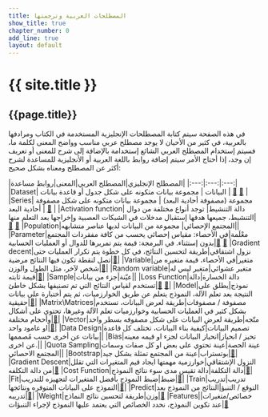 ```yaml
---
title: المصطلحات العربية وترجمتها
show_title: true
chapter_number: 0
add_line: true
layout: default
---
```


# {{ site.title }}

## {{page.title}}

في هذه الصفحة سيتم كتابة المصطلحات الإنجليزية المستخدمة في الكتاب ومرادفها بالعربية، في كثير من الأحيان لا يوجد مصطلح عربي مناسب وواضح المعنى لكلمة ما، فسيتم إستخدام المصطلح العربي الشائع إستخدامة بالإضافة إلى شرح للمعنى أو تعريف إن وجد، إذا أحتاج الأمر سيتم إضافة روابط باللغة العربية أو الأنجليزية للمساعدة لشرح أكثر عن المصطلح ومعناه بشكل صحيح:


|المصطلح الإنجليزي|المصطلح العربي|المعنى|روابط مساعدة|
|:---:|:---:|:---:|
|Dataset| البيانات | مجموعة بيانات متكونه على شكل جدول أو قاعدة بيانات | [📝][datasetEN] [📝][datasetAR] |
|Series| مجموعة (مصفوفة أحادية البعد) | مجموعة بيانات متكونه على شكل مصفوفة أحادية البعد | [📝][SeriesEN] |
|Activation function| دالة التنشيط| توجد أنواع مختلفة من دوال التنشيط، جميعها هدفها إستقبال مدخلات في الشبكات العصبية وإخراجها بعد التعلم منها| [📝][ActivationFunctionsEN] [📝][ActivationFunctionsAR] 
|Population|المجتمع الإحصائي| مجموعة من البيانات لديها عناصر متشابهه||
|Parameter|معْلَمة|في الأحصاء: مقياس إحصائي يحسب من كافة مفقردات المجتمع بدون إستثناء. في البرمجة: قيمة يتم تمريرها للدوال أو العمليات الحسابية|[📝][ParameterEN] [📝][ParameterAR]
|Gradient decent|نزول اشتقاقي|طريقة لتحسين النتائج، في كل خطوة يتم تكرار العمليات حتى تصل لنقطة تكون فيها النتائج مرضية|[📝][GradientDescentEN]|
|Variable|متغير|في الأحصاء، قيمة متغيره من شخص لآخر، مثل الطول والوزن|[📝][VariableAR]|
|Random variable|متغير عشوائي|متغير ليس له قيمة ثابته|[📝][RandomVariableAR]|
|Sample|عيّنة|جزء من بيانات||
|Loss Function|دالة الخسارة|دالة تستخدم لقياس النتائج التي تم تصنيفها بشكل خاطئ|[📝][LossFunctionEN] [📝][LossFunctionAR]|
|Model|نموذج|يطلق على النتيجة بعد تعلم الآلة، النموذج يتعلم عن طريق الخوارزميات، ثم يتم أختبارة على بيانات حقيقية|[📝][ModelEN]|
|Matrix\Matrices|مصفوفة / مصفوفات|طريقة لعرض البيانات، تستخدم بشكل كثير في العمليات الحسابية وخوارزميات تعلم الآلة وغيرها، تحتوي على أشكال وأحجام مختلفة|[📝][Matrix]|
|Vector|متّجه|طريقة لعرض البيانات على شكل مصفوفه بسطر واحد او عامود واحد|[📝][Vector]|
|Data Design|تصميم البيانات|كيفية بناء البيانات، تختلف كل قاعدة بيانات عن أخرى حسب مُصممها||
|Bias|تحيز / انحياز|انحياز البيانات لجزء او قيمه معينه عن اخرى.||
|Quota Sampling|عينة الحصة|عينة تحتوي على بعض او كل صفات وسمات المجتمع الاحصائي||
|Bootstrap|بوتستراب|عينة من المجتمع تمثلة بشكل جيد|[📝][BootstrapAR]|
|Gradient Descent|النزول الإشتقاقي|خوارزمية مهمتها ايجاد قيم المتغيرات التي تقلل من دالة التكلفه|[📝][GradientDescent]
|Cost Function|دالة التكلفة|دالة تقيس مدى سوء نتائج النموذج|[📝][CostFunction]|
|Fit|ضبط|ضبط النموذج بأفضل المتغيرات لتجهيزه للتدريب|[📝][Fit]|
|Train|تدريب|تدريب النموذج على البيانات المتوفره ونتائجها|[📝][Train]|
|Predict|التوقع / التنبؤ|النتائج من النموذج بعد تدريبه|[📝][Predict]|
|Weight|وزن|طريقة لتحسين نتائج النماذج|[📝][Weight]
|Features|خصائص/متغيرات|عند تكوين النموذج، نحدد الخصائص التي يعتمد عليها النموذج لإجراء التنبؤات|[📝][Features]

[datasetEN]: https://whatis.techtarget.com/definition/data-set
[datasetAR]: https://ar.wikipedia.org/wiki/%D9%85%D8%AC%D9%85%D9%88%D8%B9%D8%A9_%D8%A8%D9%8A%D8%A7%D9%86%D8%A7%D8%AA
[SeriesEN]: https://www.tutorialspoint.com/python_pandas/python_pandas_series.htm
[ActivationFunctionsEN]: https://medium.com/the-theory-of-everything/understanding-activation-functions-in-neural-networks-9491262884e0
[ActivationFunctionsAR]: https://ai.malawad.com/%D9%85%D9%82%D8%AF%D9%85%D8%A9-%D9%81%D9%8A-%D8%AF%D9%88%D8%A7%D9%84-%D8%A7%D9%84%D8%AA%D9%86%D8%B4%D9%8A%D8%B7/
[ParameterEN]: https://www.statisticshowto.com/what-is-a-parameter-statisticshowto/
[ParameterAR]: https://www.youtube.com/watch?v=aOuDY1DRZm8
[GradientDescentEN]: https://towardsdatascience.com/gradient-descent-in-a-nutshell-eaf8c18212f0
[VariableAR]: https://www.search-academy.com/article.php?p_id=423993
[RandomVariableAR]: https://www.youtube.com/watch?v=5HA0TLvWVCQ
[LossFunctionEN]: https://machinelearningmastery.com/loss-and-loss-functions-for-training-deep-learning-neural-networks/
[LossFunctionAR]: https://alioh.github.io/100MLBook-Chapter3/
[ModelEN]: https://machinelearningmastery.com/difference-between-algorithm-and-model-in-machine-learning/
[Matrix]: https://www.youtube.com/watch?v=0oGJTQCy4cQ
[Vector]: https://www.mathsisfun.com/algebra/scalar-vector-matrix.html
[BootstrapAR]: https://www.youtube.com/watch?v=esm0xFm0ouU
[GradientDescent]: https://machinelearningmastery.com/gradient-descent-for-machine-learning/
[CostFunction]: https://www.youtube.com/watch?v=euhATa4wgzo
[Fit]: https://www.datarobot.com/wiki/fitting/
[Train]: https://developers.google.com/machine-learning/crash-course/descending-into-ml/training-and-loss
[Predict]: https://www.datarobot.com/wiki/prediction/
[Weight]: https://www.kdnuggets.com/2019/11/machine-learning-what-why-how-weighting.html
[Features]: https://www.datarobot.com/wiki/feature/